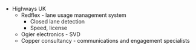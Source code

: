 - Highways UK
	- Redflex - lane usage management system
		- Closed lane detection
		- Speed, license
	- Ogier electronics - SVD
	- Copper consultancy - communications and engagement specialists